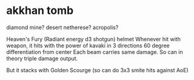 # akkhan tomb

diamond mine?
desert netherese?
acropolis?


Heaven's Fury (Radiant energy d3 shotgun) helmet
Whenever hit with weapon, it hits with the power of kavaki in 3 directions
60 degree differentiation from center
Each beam carries same damage. So can in theory triple damage output.

But it stacks with Golden Scourge (so can do 3x3 smite hits against AoE)
